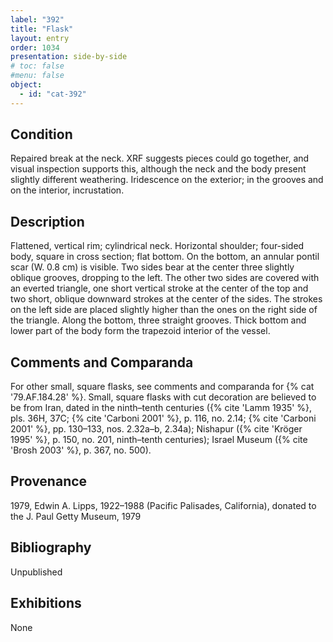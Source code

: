 ```yaml
---
label: "392"
title: "Flask"
layout: entry
order: 1034
presentation: side-by-side
# toc: false
#menu: false 
object:
  - id: "cat-392"
---
```


## Condition

Repaired break at the neck. XRF suggests pieces could go together, and visual inspection supports this, although the neck and the body present slightly different weathering. Iridescence on the exterior; in the grooves and on the interior, incrustation.

## Description

Flattened, vertical rim; cylindrical neck. Horizontal shoulder; four-sided body, square in cross section; flat bottom. On the bottom, an annular pontil scar (W. 0.8 cm) is visible. Two sides bear at the center three slightly oblique grooves, dropping to the left. The other two sides are covered with an everted triangle, one short vertical stroke at the center of the top and two short, oblique downward strokes at the center of the sides. The strokes on the left side are placed slightly higher than the ones on the right side of the triangle. Along the bottom, three straight grooves. Thick bottom and lower part of the body form the trapezoid interior of the vessel.

## Comments and Comparanda

For other small, square flasks, see comments and comparanda for {% cat '79.AF.184.28' %}. Small, square flasks with cut decoration are believed to be from Iran, dated in the ninth–tenth centuries ({% cite 'Lamm 1935' %}, pls. 36H, 37C; {% cite 'Carboni 2001' %}, p. 116, no. 2.14; {% cite 'Carboni 2001' %}, pp. 130–133, nos. 2.32a–b, 2.34a); Nishapur ({% cite 'Kröger 1995' %}, p. 150, no. 201, ninth–tenth centuries); Israel Museum ({% cite 'Brosh 2003' %}, p. 367, no. 500).

## Provenance

1979, Edwin A. Lipps, 1922–1988 (Pacific Palisades, California), donated to the J. Paul Getty Museum, 1979

## Bibliography

Unpublished

## Exhibitions

None